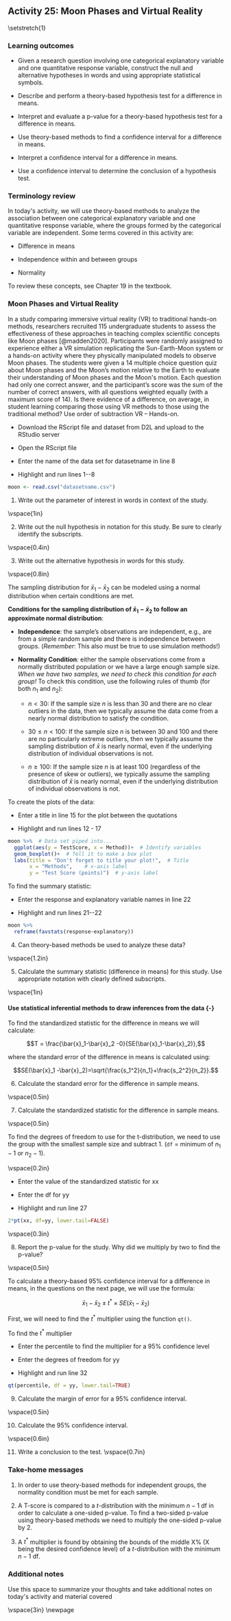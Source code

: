 ## Activity 25: Moon Phases and Virtual Reality

\setstretch{1}

### Learning outcomes

* Given a research question involving one categorical explanatory variable and one quantitative response variable, construct the null and alternative hypotheses
  in words and using appropriate statistical symbols.

* Describe and perform a theory-based hypothesis test for a difference in means.

* Interpret and evaluate a p-value for a theory-based hypothesis test for a difference in means.

* Use theory-based methods to find a confidence interval for a difference in means.

* Interpret a confidence interval for a difference in means.

* Use a confidence interval to determine the conclusion of a hypothesis test.

### Terminology review

In today's activity, we will use theory-based methods to analyze the association between one categorical explanatory variable and one quantitative response variable, where the groups formed by the categorical variable are independent. Some terms covered in this activity are:

* Difference in means

* Independence within and between groups

* Normality

To review these concepts, see Chapter 19 in the textbook.


### Moon Phases and Virtual Reality 

In a study comparing immersive virtual reality (VR) to traditional hands-on methods, researchers recruited 115 undergraduate students to assess the effectiveness of these approaches in teaching complex scientific concepts like Moon phases [@madden2020]. Participants were randomly assigned to experience either a VR simulation replicating the Sun-Earth-Moon system or a hands-on activity where they physically manipulated models to observe Moon phases. The students were given a 14 multiple choice question quiz about Moon phases and the Moon’s motion relative to the Earth to evaluate their understanding of Moon phases and the Moon's motion. Each question had only one correct answer, and the participant’s score was the sum of the number of correct answers, with all questions weighted equally (with a maximum score of 14).  Is there evidence of a difference, on average, in student learning comparing those using VR methods to those using the traditional method? Use order of subtraction VR – Hands-on. 

* Download the RScript file and dataset from D2L and upload to the RStudio server

* Open the RScript file

* Enter the name of the data set for datasetname in line 8

* Highlight and run lines 1--8


``` r
moon <- read.csv("datasetname.csv")
```


1. Write out the parameter of interest in words in context of the study.

\vspace{1in}

2.  Write out the null hypothesis in notation for this study.  Be sure to clearly identify the subscripts.

\vspace{0.4in}

3. Write out the alternative hypothesis in words for this study.

\vspace{0.8in}

The sampling distribution for $\bar{x}_1-\bar{x}_2$ can be modeled using a normal distribution when certain conditions are met.

**Conditions for the sampling distribution of $\bar{x}_1 - \bar{x}_2$ to follow an approximate normal distribution**:

* **Independence**: the sample’s observations are independent, e.g., are from a simple random sample and there is independence between groups. (*Remember*: This also must be true to use simulation methods!)

* **Normality Condition**: either the sample observations come from a normally distributed population or we have a large enough sample size.  _When we have two samples, we need to check this condition for each group!_ To check this condition, use the following rules of thumb (for both $n_1$ and $n_2$):

    - $n < 30$: If the sample size $n$ is less than 30 and there are no clear outliers in the data, then we typically assume the data come from a nearly normal distribution to satisfy the condition.

    - $30 \le n < 100$: If the sample size $n$ is between 30 and 100 and there are no particularly extreme outliers, then we typically assume the sampling distribution of $\bar{x}$ is nearly normal, even if the underlying distribution of individual observations is not.
    
     - $n \geq 100$: If the sample size $n$ is at least 100 (regardless of the presence of skew or outliers), we typically assume the sampling distribution of $\bar{x}$ is nearly normal, even if the underlying distribution of individual observations is not.

To create the plots of the data:

* Enter a title in line 15 for the plot between the quotations

* Highlight and run lines 12 - 17


``` r
moon %>%  # Data set piped into...
  ggplot(aes(y = TestScore, x = Method))+  # Identify variables
  geom_boxplot()+  # Tell it to make a box plot
  labs(title = "Don't forget to title your plot!",  # Title
       x = "Methods",    # x-axis label
       y = "Test Score (points)")  # y-axis label
```

To find the summary statistic:

* Enter the response and explanatory variable names in line 22

* Highlight and run lines 21--22


``` r
moon %>%
  reframe(favstats(response~explanatory))
```

4.  Can theory-based methods be used to analyze these data?

\vspace{1.2in}

5. Calculate the summary statistic (difference in means) for this study.  Use appropriate notation with clearly defined subscripts.

\vspace{1in}

#### Use statistical inferential methods to draw inferences from the data {-}

To find the standardized statistic for the difference in means we will calculate:

$$T = \frac{\bar{x}_1-\bar{x}_2 -0}{SE(\bar{x}_1-\bar{x}_2)},$$

where the standard error of the difference in means is calculated using:

$$SE(\bar{x}_1 -\bar{x}_2)=\sqrt{\frac{s_1^2}{n_1}+\frac{s_2^2}{n_2}}.$$

6.  Calculate the standard error for the difference in sample means.

\vspace{0.5in}

7.  Calculate the standardized statistic for the difference in sample means.

\vspace{0.5in}

To find the degrees of freedom to use for the t-distribution, we need to use the group with the smallest sample size and subtract 1.  (`df` = minimum of $n_1 - 1$ or  $n_2 - 1$).  

\vspace{0.2in}

* Enter the value of the standardized statistic for xx

* Enter the df for yy

* Highlight and run line 27


``` r
2*pt(xx, df=yy, lower.tail=FALSE)
```
\vspace{0.3in}

8. Report the p-value for the study.  Why did we multiply by two to find the p-value?

\vspace{0.5in}

To calculate a theory-based 95\% confidence interval for a difference in means, in the questions on the next page, we will use the formula:

$$\bar{x}_1- \bar{x}_2\pm t^* \times SE(\bar{x}_1- \bar{x}_2)$$

First, we will need to find the $t^*$ multiplier using the function `qt()`.  

To find the $t^*$ multiplier

* Enter the percentile to find the multiplier for a 95\% confidence level

* Enter the degrees of freedom for yy

* Highlight and run line 32


``` r
qt(percentile, df = yy, lower.tail=TRUE)
```
9.  Calculate the margin of error for a 95\% confidence interval.

\vspace{0.5in}

10. Calculate the 95\% confidence interval.

\vspace{0.6in}

11. Write a conclusion to the test.
\vspace{0.7in}

### Take-home messages

1.  In order to use theory-based methods for independent groups, the normality condition must be met for each sample.  

2.  A T-score is compared to a $t$-distribution with the minimum $n - 1$ df in order to calculate a one-sided p-value. To find a two-sided p-value using theory-based methods we need to multiply the one-sided p-value by 2.  

3.  A $t^*$ multiplier is found by obtaining the bounds of the middle X% (X being the desired confidence level) of a $t$-distribution with the minimum $n - 1$ df.


### Additional notes

Use this space to summarize your thoughts and take additional notes on today's activity and material covered

\vspace{3in}
\newpage



